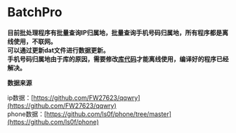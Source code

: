# BatchPro


**目前批处理程序有批量查询IP归属地，批量查询手机号码归属地，所有程序都是离线使用，不联网。**  
**可以通过更新dat文件进行数据更新。**  
**手机号码归属地由于库的原因，需要修改[库代码](https://github.com/xluohome/phonedata/issues/56)才能离线使用，编译好的程序已经解决。**   

**数据来源**  
  
ip数据：[https://github.com/FW27623/qqwry](https://github.com/FW27623/qqwry)  
phone数据：[https://github.com/ls0f/phone/tree/master](https://github.com/ls0f/phone)  
